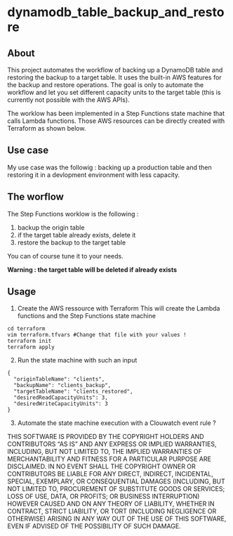 # dynamodb_table_backup_and_restore

## About

This project automates the workflow of backing up a DynamoDB table and restoring the backup to a target table. It uses the built-in AWS features for the backup and restore operations. The goal is only to automate the workflow and let you set different capacity units to the target table (this is currently not possible with the AWS APIs).

The worklow has been implemented in a Step Functions state machine that calls Lambda functions. Those AWS resources can be directly created with Terraform as shown below.

## Use case

My use case was the followig : backing up a production table and then restoring it in a devlopment environment with less capacity.

## The worflow

The Step Functions worklow is the following :

1. backup the origin table
1. if the target table already exists, delete it
1. restore the backup to the target table

You can of course tune it to your needs.

**Warning : the target table will be deleted if already exists**

## Usage

1. Create the AWS ressource with Terraform
This will create the Lambda functions and the Step Functions state machine
```
cd terraform
vim terraform.tfvars #Change that file with your values !
terraform init
terraform apply
```
2. Run the state machine with such an input
```
{
  "originTableName": "clients",
  "backupName": "clients_backup",
  "targetTableName": "clients_restored",
  "desiredReadCapacityUnits": 3,
  "desiredWriteCapacityUnits": 3
}
```
3. Automate the state machine execution with a Clouwatch event rule ?

THIS SOFTWARE IS PROVIDED BY THE COPYRIGHT HOLDERS AND CONTRIBUTORS “AS IS” AND ANY EXPRESS OR IMPLIED WARRANTIES, INCLUDING, BUT NOT LIMITED TO, THE IMPLIED WARRANTIES OF MERCHANTABILITY AND FITNESS FOR A PARTICULAR PURPOSE ARE DISCLAIMED. IN NO EVENT SHALL THE COPYRIGHT OWNER OR CONTRIBUTORS BE LIABLE FOR ANY DIRECT, INDIRECT, INCIDENTAL, SPECIAL, EXEMPLARY, OR CONSEQUENTIAL DAMAGES (INCLUDING, BUT NOT LIMITED TO, PROCUREMENT OF SUBSTITUTE GOODS OR SERVICES; LOSS OF USE, DATA, OR PROFITS; OR BUSINESS INTERRUPTION) HOWEVER CAUSED AND ON ANY THEORY OF LIABILITY, WHETHER IN CONTRACT, STRICT LIABILITY, OR TORT (INCLUDING NEGLIGENCE OR OTHERWISE) ARISING IN ANY WAY OUT OF THE USE OF THIS SOFTWARE, EVEN IF ADVISED OF THE POSSIBILITY OF SUCH DAMAGE.